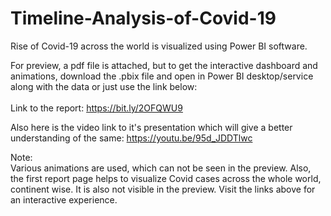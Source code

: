 # Timeline-Analysis-of-Covid-19
Rise of Covid-19 across the world is visualized using Power BI software. 

For preview, a pdf file is attached, but to get the interactive dashboard and animations, download the .pbix file and open in Power BI desktop/service along with the data or just use the link below:
<br><br>
Link to the report: https://bit.ly/2OFQWU9

Also here is the video link to it's presentation which will give a better understanding of the same: https://youtu.be/95d_JDDTlwc

Note:<br>
Various animations are used, which can not be seen in the preview. 
Also, the first report page helps to visualize Covid cases across the whole world, continent wise. It is also not visible in the preview. Visit the links above for an interactive experience.
